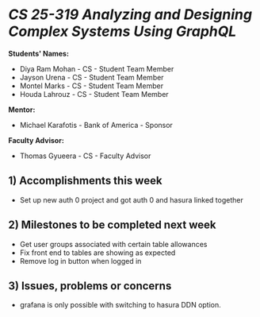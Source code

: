 # *CS 25-319 Analyzing and Designing Complex Systems Using GraphQL*

**Students' Names:**
-  Diya Ram Mohan - CS - Student Team Member
-  Jayson Urena - CS - Student Team Member
-  Montel Marks - CS - Student Team Member
-  Houda Lahrouz - CS - Student Team Member

**Mentor:**
- Michael Karafotis - Bank of America - Sponsor

**Faculty Advisor:**
- Thomas Gyueera - CS - Faculty Advisor

## 1) Accomplishments this week ##
   - Set up new auth 0 project and got auth 0 and hasura linked together
	
## 2) Milestones to be completed next week ##
  - Get user groups associated with certain table allowances
  - Fix front end to tables are showing as expected 
  - Remove log in button when logged in 
	
## 3) Issues, problems or concerns ##
   - grafana is only possible with switching to hasura DDN option. 

